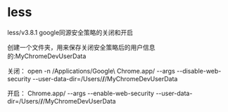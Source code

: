 # less
less/v3.8.1
google同源安全策略的关闭和开启

创建一个文件夹，用来保存关闭安全策略后的用户信息的:MyChromeDevUserData

关闭：
open -n /Applications/Google\ Chrome.app/ --args --disable-web-security  --user-data-dir=/Users/****/****/MyChromeDevUserData 

开启：
Chrome.app/ --args --enable-web-security  --user-data-dir=/Users/****/****/MyChromeDevUserData 